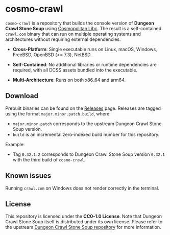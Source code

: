 # cosmo-crawl

`cosmo-crawl` is a repository that builds the console version of **Dungeon Crawl Stone Soup** using [Cosmopolitan Libc](https://justine.lol/cosmopolitan/). The result is a self-contained `crawl.com` binary that can run on multiple operating systems and architectures without requiring external dependencies.

- **Cross-Platform**: Single executable runs on Linux, macOS, Windows, FreeBSD, OpenBSD (<= 7.3), NetBSD.

- **Self-Contained**: No additional libraries or runtime dependencies are required, with all DCSS assets bundled into the executable.

- **Multi-Architecture**: Runs on both x86_64 and arm64.

## Download  

Prebuilt binaries can be found on the [Releases](https://github.com/bjia56/cosmo-crawl/releases) page. Releases are tagged using the format `major.minor.patch.build`, where:  
- `major.minor.patch` corresponds to the upstream Dungeon Crawl Stone Soup version.  
- `build` is an incremental zero-indexed build number for this repository.  

Example:  
- Tag `0.32.1.2` corresponds to Dungeon Crawl Stone Soup version `0.32.1` with the third build of `cosmo-crawl`.

## Known issues

Running `crawl.com` on Windows does not render correctly in the terminal.

## License  

This repository is licensed under the **CC0-1.0 License**. Note that Dungeon Crawl Stone Soup itself is distributed under its own license. Please refer to the upstream [Dungeon Crawl Stone Soup repository](https://github.com/crawl/crawl) for more information.  
